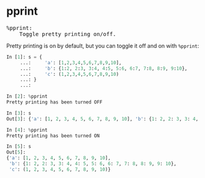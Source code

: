 # pprint

<pre class="output">
%pprint:
    Toggle pretty printing on/off.
</pre>

Pretty printing is on by default, but you can toggle it off and on with `%pprint`:

```python
In [1]: s = {
     ...:     'a': [1,2,3,4,5,6,7,8,9,10],
     ...:     'b': {1:2, 2:3, 3:4, 4:5, 5:6, 6:7, 7:8, 8:9, 9:10},
     ...:     'c': (1,2,3,4,5,6,7,8,9,10)
     ...: }
     ...:

In [2]: %pprint
Pretty printing has been turned OFF

In [3]: s
Out[3]: {'a': [1, 2, 3, 4, 5, 6, 7, 8, 9, 10], 'b': {1: 2, 2: 3, 3: 4, 4: 5, 5: 6, 6: 7, 7: 8, 8: 9, 9: 10}, 'c': (1, 2, 3, 4, 5, 6, 7, 8, 9, 10)}

In [4]: %pprint
Pretty printing has been turned ON

In [5]: s
Out[5]:
{'a': [1, 2, 3, 4, 5, 6, 7, 8, 9, 10],
 'b': {1: 2, 2: 3, 3: 4, 4: 5, 5: 6, 6: 7, 7: 8, 8: 9, 9: 10},
 'c': (1, 2, 3, 4, 5, 6, 7, 8, 9, 10)}
```

